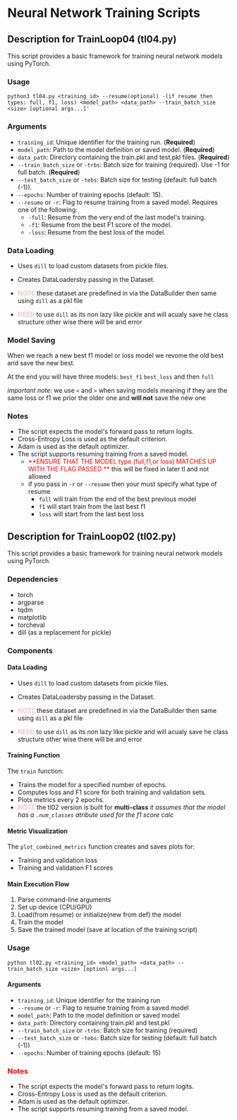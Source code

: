 # Neural Network Training Scripts


## Description for TrainLoop04 (tl04.py)

This script provides a basic framework for training neural network models using PyTorch. 


### Usage
```python3 tl04.py <training_id> --resume(optional) -(if resume then types: full, f1, loss) <model_path> <data_path> --train_batch_size <size> [optional args...]' ```

### Arguments

- `training_id`: Unique identifier for the training run. (**Required**)
-  `model_path`: Path to the model definition or saved model. (**Required**)
-  `data_path`: Directory containing the train.pkl and test.pkl files. (**Required**)
-  `--train_batch_size` or `-trbs`: Batch size for training (required). Use -1 for full batch. (**Required**)
-    `--test_batch_size` or `-tebs`: Batch size for testing (default: full batch (-1)).
-    `--epochs`:  Number of training epochs (default: 15).
-    `--resume` or `-r`: Flag to resume training from a saved model. Requires one of the following:
        - `-full`: Resume from the very end of the last model's training.
        - `-f1`: Resume from the best F1 score of the model.
        - `-loss`: Resume from the best loss of the model.

### Data Loading
- Uses `dill` to load custom datasets from pickle files.
- Creates DataLoadersby passing in the Dataset.

- <span style="color:pink;"> **NOTE**  </span> these dataset are predefined in via the DataBuilder then same using `dill` as a pkl file  
- <span style="color:pink;"> **NEED**  </span> to use `dill` as its non lazy like pickle and will acualy save he class structure other wise there will be and error  

### Model Saving
When we reach a new best f1 model or loss model we revome the old best and save the new best.

At the end you will have three models: `best_f1` `best_loss` and then `full`

*important note*: we use `<` and `>` when saving models meaning if they are the same loss or f1 we prior the older one and **will not** save the new one

### Notes

- The script expects the model's forward pass to return logits.
- Cross-Entropy Loss is used as the default criterion.
- Adam is used as the default optimizer.
- The script supports resuming training from a saved model.
    - <span style="color:red;"> **ENSURE THAT THE MODEL type (full,f1,or loss) MATCHES UP WITH THE FLAG PASSED **</span> this will be fixed in later tl and not allowed
    - if you pass in `-r` or `--resume` then your must specify what type of resume
        - `full` will train from the end of the best previous model
        - `f1` will start train from the last best f1
        - `loss` will start from the last best loss


## Description for TrainLoop02 (tl02.py)

This script provides a basic framework for training neural network models using PyTorch. 

### Dependencies

- torch
- argparse
- tqdm
- matplotlib
- torcheval
- dill (as a replacement for pickle)

### Components

#### Data Loading

- Uses `dill` to load custom datasets from pickle files.
- Creates DataLoadersby passing in the Dataset.

- <span style="color:pink;"> **NOTE**  </span> these dataset are predefined in via the DataBuilder then same using `dill` as a pkl file  
- <span style="color:pink;"> **NEED**  </span> to use `dill` as its non lazy like pickle and will acualy save he class structure other wise there will be and error  

#### Training Function

The `train` function:
- Trains the model for a specified number of epochs.
- Computes loss and F1 score for both training and validation sets.
- Plots metrics every 2 epochs.
- <span style="color:pink;"> **NOTE**  </span> the tl02 version is built for **multi-class** *it assumes that the model has a `.num_classes` atribute used for the f1 score calc*

#### Metric Visualization

The `plot_combined_metrics` function creates and saves plots for:
- Training and validation loss
- Training and validation F1 scores

#### Main Execution Flow

1. Parse command-line arguments
2. Set up device (CPU/GPU)
3. Load(from resume) or initialize(new from def) the model
6. Train the model
7. Save the trained model (save at location of the training script)

### Usage
```python tl02.py <training_id> <model_path> <data_path> --train_batch_size <size> [optionl args...] ```


#### Arguments

- `training_id`: Unique identifier for the training run
- `--resume` or `-r`: Flag to resume training from a saved model
- `model_path`: Path to the model definition or saved model
- `data_path`: Directory containing train.pkl and test.pkl
- `--train_batch_size` or `-trbs`: Batch size for training (required)
- `--test_batch_size` or `-tebs`: Batch size for testing (default: full batch (-1))
- `--epochs`: Number of training epochs (default: 15)

### <span style="color:red;"> **Notes**  </span>

- The script expects the model's forward pass to return logits.
- Cross-Entropy Loss is used as the default criterion.
- Adam is used as the default optimizer.
- The script supports resuming training from a saved model.
